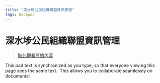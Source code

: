 ```yaml
---
title: "深水埗公民組織聯盟資訊管理"
tags: hackpad
---
```


# 深水埗公民組織聯盟資訊管理

> [點此觀看原始內容](https://g0v.hackpad.tw/0.qiwixuzoxi81x5jwiwkceg66r)

This pad text is synchronized as you type, so that everyone viewing this page sees the same text.  This allows you to collaborate seamlessly on documents!


